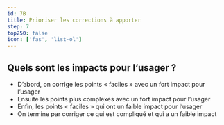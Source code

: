 ```yaml
---
id: 7B
title: Prioriser les corrections à apporter
step: 7
top250: false
icon: ['fas', 'list-ol']
---
```


## Quels sont les impacts pour l‘usager ?

* D’abord, on corrige les points « faciles » avec un fort impact pour l’usager
* Ensuite les points plus complexes avec un fort impact pour l’usager
* Enfin, les points « faciles » qui ont un faible impact pour l’usager
* On termine par corriger ce qui est compliqué et qui a un faible impact
